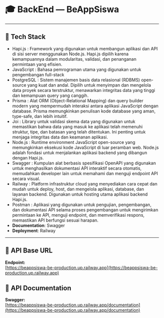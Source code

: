 # 🎓 BackEnd — BeAppSiswa

---

## 🚀 Tech Stack
- Hapi.js : Framework yang digunakan untuk membangun aplikasi dan API di sisi server menggunakan Node.js. Hapi.js dipilih karena kemampuannya dalam modularitas, validasi, dan penanganan permintaan yang efisien.
- JavaScript : Bahasa pemrograman utama yang digunakan untuk pengembangan full-stack
- PostgreSQL : Sistem manajemen basis data relasional (RDBMS) open-source yang kuat dan andal. Dipilih untuk menyimpan dan mengelola data proyek secara terstruktur, menawarkan integritas data yang tinggi dan kemampuan query yang canggih.
- Prisma : Alat ORM (Object-Relational Mapping) dan query builder modern yang mempermudah interaksi antara aplikasi JavaScript dengan database. Prisma memungkinkan penulisan kode database yang aman, type-safe, dan lebih intuitif.
- Joi : Library untuk validasi skema data yang digunakan untuk memastikan bahwa data yang masuk ke aplikasi telah memenuhi struktur, tipe, dan batasan yang telah ditentukan. Ini penting untuk menjaga integritas data dan keamanan aplikasi.
- Node.js : Runtime environment JavaScript open-source yang memungkinkan eksekusi kode JavaScript di luar peramban web. Node.js adalah fondasi untuk menjalankan aplikasi backend yang dibangun dengan Hapi.js.
- Swagger : Kumpulan alat berbasis spesifikasi OpenAPI yang digunakan untuk menghasilkan dokumentasi API interaktif secara otomatis, memudahkan developer lain untuk memahami dan menguji endpoint API secara visual.
- Railway : Platform infrastruktur cloud yang menyediakan cara cepat dan mudah untuk deploy, host, dan mengelola aplikasi, database, dan layanan backend. Digunakan untuk hosting utama aplikasi backend Hapi.js.
- Postman : Aplikasi yang digunakan untuk pengujian, pengembangan, dan dokumentasi API selama proses pengembangan untuk mengirimkan permintaan ke API, menguji endpoint, dan memverifikasi respons, memastikan API berfungsi sesuai harapan.
- **Documentation**: Swagger
- **Deployment**: Railway

---

## 📌 API Base URL
**Endpoint:**  
[https://beappsiswa-be-production.up.railway.app](https://beappsiswa-be-production.up.railway.app)

## 📄 API Documentation
**Swagger:**  
[https://beappsiswa-be-production.up.railway.app/documentation](https://beappsiswa-be-production.up.railway.app/documentation)
